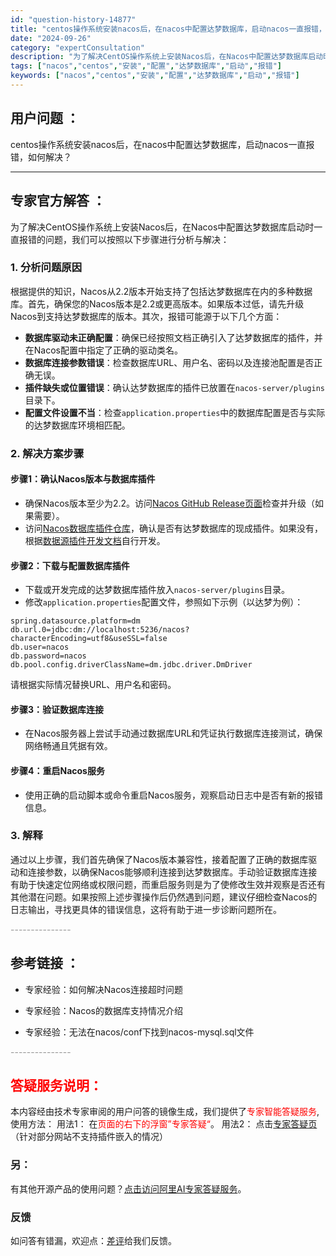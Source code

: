 ```yaml
---
id: "question-history-14877"
title: "centos操作系统安装nacos后，在nacos中配置达梦数据库，启动nacos一直报错，如何解决？"
date: "2024-09-26"
category: "expertConsultation"
description: "为了解决CentOS操作系统上安装Nacos后，在Nacos中配置达梦数据库启动时一直报错的问题，我们可以按照以下步骤进行分析与解决：### 1. 分析问题原因根据提供的知识，Nacos从2.2版本开始支持了包括达梦数据库在内的多种数据库。首先，确保您的Nacos版本是2.2或更高版本。如果版本过低"
tags: ["nacos","centos","安装","配置","达梦数据库","启动","报错"]
keywords: ["nacos","centos","安装","配置","达梦数据库","启动","报错"]
---
```


## 用户问题 ： 
 centos操作系统安装nacos后，在nacos中配置达梦数据库，启动nacos一直报错，如何解决？  

---------------
## 专家官方解答 ：

为了解决CentOS操作系统上安装Nacos后，在Nacos中配置达梦数据库启动时一直报错的问题，我们可以按照以下步骤进行分析与解决：

### 1. 分析问题原因

根据提供的知识，Nacos从2.2版本开始支持了包括达梦数据库在内的多种数据库。首先，确保您的Nacos版本是2.2或更高版本。如果版本过低，请先升级Nacos到支持达梦数据库的版本。其次，报错可能源于以下几个方面：

- **数据库驱动未正确配置**：确保已经按照文档正确引入了达梦数据库的插件，并在Nacos配置中指定了正确的驱动类名。
- **数据库连接参数错误**：检查数据库URL、用户名、密码以及连接池配置是否正确无误。
- **插件缺失或位置错误**：确认达梦数据库的插件已放置在`nacos-server/plugins`目录下。
- **配置文件设置不当**：检查`application.properties`中的数据库配置是否与实际的达梦数据库环境相匹配。

### 2. 解决方案步骤

#### 步骤1：确认Nacos版本与数据库插件
- 确保Nacos版本至少为2.2。访问[Nacos GitHub Release页面](https://github.com/alibaba/nacos/releases)检查并升级（如果需要）。
- 访问[Nacos数据库插件仓库](https://github.com/nacos-group/nacos-plugin/tree/develop/nacos-datasource-plugin-ext)，确认是否有达梦数据库的现成插件。如果没有，根据[数据源插件开发文档](https://nacos.io/docs/latest/plugin/datasource-plugin/)自行开发。

#### 步骤2：下载与配置数据库插件
- 下载或开发完成的达梦数据库插件放入`nacos-server/plugins`目录。
- 修改`application.properties`配置文件，参照如下示例（以达梦为例）：
```properties
spring.datasource.platform=dm
db.url.0=jdbc:dm://localhost:5236/nacos?characterEncoding=utf8&useSSL=false
db.user=nacos
db.password=nacos
db.pool.config.driverClassName=dm.jdbc.driver.DmDriver
```
请根据实际情况替换URL、用户名和密码。

#### 步骤3：验证数据库连接
- 在Nacos服务器上尝试手动通过数据库URL和凭证执行数据库连接测试，确保网络畅通且凭据有效。

#### 步骤4：重启Nacos服务
- 使用正确的启动脚本或命令重启Nacos服务，观察启动日志中是否有新的报错信息。

### 3. 解释

通过以上步骤，我们首先确保了Nacos版本兼容性，接着配置了正确的数据库驱动和连接参数，以确保Nacos能够顺利连接到达梦数据库。手动验证数据库连接有助于快速定位网络或权限问题，而重启服务则是为了使修改生效并观察是否还有其他潜在问题。如果按照上述步骤操作后仍然遇到问题，建议仔细检查Nacos的日志输出，寻找更具体的错误信息，这将有助于进一步诊断问题所在。


<font color="#949494">---------------</font> 


## 参考链接 ：

* 专家经验：如何解决Nacos连接超时问题 
 
 * 专家经验：Nacos的数据库支持情况介绍 
 
 * 专家经验：无法在nacos/conf下找到nacos-mysql.sql文件 


 <font color="#949494">---------------</font> 
 


## <font color="#FF0000">答疑服务说明：</font> 

本内容经由技术专家审阅的用户问答的镜像生成，我们提供了<font color="#FF0000">专家智能答疑服务</font>,使用方法：
用法1： 在<font color="#FF0000">页面的右下的浮窗”专家答疑“</font>。
用法2： 点击[专家答疑页](https://answer.opensource.alibaba.com/docs/intro)（针对部分网站不支持插件嵌入的情况）
### 另：


有其他开源产品的使用问题？[点击访问阿里AI专家答疑服务](https://answer.opensource.alibaba.com/docs/intro)。
### 反馈
如问答有错漏，欢迎点：[差评](https://ai.nacos.io/user/feedbackByEnhancerGradePOJOID?enhancerGradePOJOId=14902)给我们反馈。
